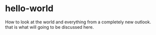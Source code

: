 # hello-world
How to look at the world and everything from a completely new outlook. that is what will going to be discussed here. 
